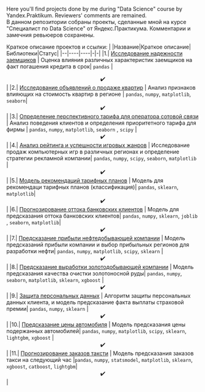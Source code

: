 Here you'll find projects done by me during "Data Science" course by Yandex.Praktikum. Reviewers' comments are remained.  
В данном репозитории собраны проекты, сделанные мной на курсе "Специалист по Data Science" от Яндекс.Практикума. Комментарии и замечния ревьюеров сохранены.

Краткое описание проектов и ссылки:
| |Название|Краткое описание|Библиотеки|Статус|
|--|----|----|-|-|
|1.| [Исследование надежности заемщиков](https://github.com/ratihkm/Yandex-DS/blob/main/bank_reliability_Scorer.ipynb) | Оценка влияния различных характеристик заемщиков на факт погашения кредита в срок| `pandas` |<center>✔️</center>|
|2.| [Исследование объявлений о продаже квартир](https://github.com/ratihkm/Yandex-DS/blob/main/apartment_price.ipynb) | Анализ признаков влияющих на стоимость квартир в регионе | `pandas`, `numpy`, `matplotlib`, `seaborn`|<center>✔️</center>|
|3.| [Определение перспективного тарифа для оператора сотовой связи](https://github.com/ratihkm/Yandex-DS/blob/main/best_tarif_determination.ipynb) | Анализ поведения клиентов и определения приоритетного тарифа для фирмы | `pandas`, `numpy`, `matplotlib`, `seaborn` , `scipy` |<center>✔️</center>|
|4.| [Анализ рейтинга и успешности игровых жанров](https://github.com/ratihkm/Yandex-DS/blob/main/game_industry.ipynb) | Исследование продаж компьютерных игр в различных регионах и определение стратегии рекламной компании| `pandas`, `numpy`, `scipy`, `seaborn`, `matplotlib` |<center>✔️</center>|
|5.| [Модель рекомендаций тарифных планов](https://github.com/ratihkm/Yandex-DS/blob/main/tarif_recommendation.ipynb) | Модель для рекомендаци тарифных планов (классификация)| `pandas`, `sklearn`, `matplotlib`|<center>✔️</center>|
|6.| [Прогнозирование оттока банковских клиентов](https://github.com/ratihkm/Yandex-DS/blob/main/loss_of_clients.ipynb) | Модель для предсказания оттока банковских клиентов| `pandas`, `numpy`, `sklearn`, `joblib` , `seaborn`, `matplotlib`|<center>✔️</center>|
|7.| [Предсказание прибыли нефтедобывающей компании](https://github.com/ratihkm/Yandex-DS/blob/main/oil_region_selection.ipynb) | Модель предсказаний прибыли компании и выбор прибыльных регионов для разработки нефти| `pandas`, `numpy`, `matplotlib`, `scipy`, `sklearn` |<center>✔️</center>|
|8.| [Предсказание выработки золотодобывающей компании](https://github.com/ratihkm/Yandex-DS/blob/main/gold_recovery.ipynb) | Модель предсказания качества очистки золотоносной руды| `pandas`, `numpy`, `seaborn`, `matplotlib`, `sklearn`, `xgboost` |<center>✔️</center>|
|9.| [Защита персональных данных](https://github.com/ratihkm/Yandex-DS/blob/main/data_security.ipynb) | Алгоритм защиты персональных данных клиента, и модель предсказание факта выплаты страховой премии| `pandas`, `numpy`, `sklearn` |<center>✔️</center>|
|10.| [Предсказание цены автомобиля](https://github.com/ratihkm/Yandex-DS/blob/main/car_price_suggestion.ipynb) | Модель предсказания цены подержанных автомобилей| `pandas`, `numpy`, `matplotlib`, `scipy`, `sklearn`, `lightgbm`, `xgboost` |<center>✔️</center>| 
|11.| [Прогнозирование заказов таксти](https://github.com/ratihkm/Yandex-DS/blob/main/taxi_forecast.ipynb) | Модель предсказания заказов такси на следующий час |`pandas`, `numpy`, `statsmodel`, `matplotlib`, `sklearn`, `xgboost`, `catboost`, `lightgbm`|<center>✔️</center>| 


